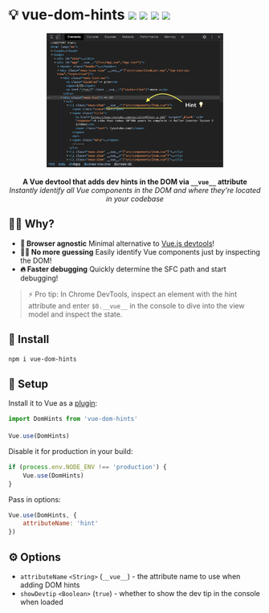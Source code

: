 # 💡 vue-dom-hints <a href="https://npm.im/vue-dom-hints"><img src="https://badgen.net/npm/v/vue-dom-hints"></a> <a href="https://npm.im/vue-dom-hints"><img src="https://badgen.net/npm/dm/vue-dom-hints"></a> <a href="https://packagephobia.now.sh/result?p=vue-dom-hints"><img src="https://packagephobia.now.sh/badge?p=vue-dom-hints"></a> <a href="https://bundlephobia.com/result?p=vue-dom-hints"><img src="https://badgen.net/bundlephobia/minzip/vue-dom-hints"></a>

<p align="center">
  <img src=".github/screenshot.png" width="70%">
  <br>
  <br>
  <strong>A Vue devtool that adds dev hints in the DOM via <code>__vue__</code> attribute</strong>
  <br>
  <i>Instantly identify all Vue components in the DOM and where they're located in your codebase</i>
</p>

## 🙋‍♂️ Why?

- **🌟  Browser agnostic** Minimal alternative to [Vue.js devtools](https://chrome.google.com/webstore/detail/vuejs-devtools/nhdogjmejiglipccpnnnanhbledajbpd?hl=en)!
- **🕵️‍♀️  No more guessing** Easily identify Vue components just by inspecting the DOM!
- **🔥  Faster debugging** Quickly determine the SFC path and start debugging!

> ⚡️ Pro tip: In Chrome DevTools, inspect an element with the hint attribute and enter `$0.__vue__` in the console to dive into the view model and inspect the state.

## 🚀 Install
```sh
npm i vue-dom-hints
```

## 🚦 Setup
Install it to Vue as a [plugin](https://vuejs.org/v2/guide/plugins.html#Using-a-Plugin):
```js
import DomHints from 'vue-dom-hints'

Vue.use(DomHints)
```

Disable it for production in your build:
```js
if (process.env.NODE_ENV !== 'production') {
    Vue.use(DomHints)
}
```

Pass in options:
```js
Vue.use(DomHints, {
    attributeName: 'hint'
})
```

## ⚙️ Options
- `attributeName` `<String>` (`__vue__`) - the attribute name to use when adding DOM hints
- `showDevtip` `<Boolean>` (`true`) - whether to show the dev tip in the console when loaded
